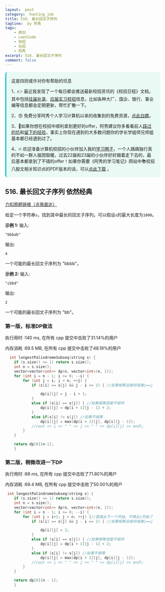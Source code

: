 ```yaml
---
layout:  post
category:  hunting_job
title: 516. 最长回文子序列
tagline:  by 阿秀
tags:
    - 原创
    - LeetCode
    - 校招
    - 社招
    - 阿秀
excerpt: 516. 最长回文子序列
comment: false
---
```






<div style="border-color: #24C6DC;
            background-color: #e9f9f3;         
            margin: 1rem 0;
        padding: .25rem 1rem;
        border-left-width: .3rem;
        border-left-style: solid;
        border-radius: .5rem;
        color: inherit;">
  <p>这是四则或许对你有帮助的讯息</p>
  <p>1、👉 最近我发现了一个每日都会推送最新校招资讯的《校招日程》文档，其中包括<a href="https://flowus.cn/ee50d5eb-3cd5-4f74-880e-95b215dd4ff2" target="_blank">往届补录</a>、<a href="https://flowus.cn/5f327c98-1e31-46c8-b86b-5ac6105e021f" target="_blank">应届实习校招</a>信息，比如各种大厂、国企、银行、事业编等信息都会定期更新，帮忙扩散一下。</p>  
  <p>2、😍
    免费分享阿秀个人学习计算机以来的收集到的免费资源，<a style="text-decoration: underline" href="/notes/07-resources/01-free/01-introduce.html" target="_blank">点此白嫖</a>。
  </p>
  <p>3、🚀如果你想在校招中顺利拿到更好的offer，阿秀建议你多看看前人<a style="text-decoration: underline" href="https://www.yuque.com/tuobaaxiu/httmmc/npg1k81zeq4wfpyz" target="_blank">踩过的坑</a>和<a style="text-decoration: underline"  target="_blank" href="https://www.yuque.com/tuobaaxiu/httmmc/gge9ppd0mbu2d3dp">留下的经验</a>，事实上你现在遇到的大多数问题你的学长学姐师兄师姐基本都已经遇到过了。
  </p>
  <p>4、🔥 欢迎准备计算机校招的小伙伴加入我的<a  style="text-decoration: underline" href="https://www.yuque.com/tuobaaxiu/httmmc/xg0otqvc17wfx4u9" target="_blank">学习圈子</a>，一个人踽踽独行真的不如一群人报团取暖，过去22届和23届的小伙伴好好跟着走下去的，最后基本都拿到了不错的offer！如果你需要《阿秀的学习笔记》网站中📚︎校招八股文相关知识点的PDF版本的话，可以<a style="text-decoration: underline" href="/notes/08-other/02-question.html#_5、如何下载阿秀的学习笔记内容pdf版本" target="_blank">点此下载</a> 。</p>   </div>




## 516. 最长回文子序列   依然经典

[力扣原题链接（点我直达）](https://leetcode-cn.com/problems/longest-palindromic-subsequence/)

给定一个字符串`s`，找到其中最长的回文子序列。可以假设`s`的最大长度为`1000`。

**示例 1:**
输入:

```
"bbbab"
```

输出:

```
4
```

一个可能的最长回文子序列为 "bbbb"。

**示例 2:**
输入:

```
"cbbd"
```

输出:

```
2
```

一个可能的最长回文子序列为 "bb"。



### 第一版，标准DP做法

执行用时 :140 ms, 在所有 cpp 提交中击败了31.14%的用户

内存消耗 :69.5 MB, 在所有 cpp 提交中击败了48.19%的用户

```c++
  int longestPalindromeSubseq(string s) {
    if (s.size() <= 1) return s.size();
	int n = s.size();
	vector<vector<int>> dp(n, vector<int>(n, 1));
	for (int i = n - 1; i >= 0; --i) {
		for (int j = i; j < n; ++j) {
			if (s[i] == s[j] && j - i <= 1) { //如果相等且相邻或者i==j

				dp[i][j] = j - i + 1;
			}
			else if (s[i] == s[j]) { //如果相等但是不相邻
				dp[i][j] = dp[i + 1][j - 1] + 2;
			}
			else if(s[i] != s[j]) //如果不相等
				dp[i][j] = max(dp[i + 1][j], dp[i][j - 1]);
			//cout << i << " " << j << " " << dp[i][j] << endl;
		}
	}

	return dp[0][n-1];
    }
```



### 第二版，稍微改进一下DP

执行用时 :88 ms, 在所有 cpp 提交中击败了71.80%的用户

内存消耗 :69.4 MB, 在所有 cpp 提交中击败了50.00%的用户

```c++
 int longestPalindromeSubseq(string s) {
  	if (s.size() <= 1) return s.size();
	int n = s.size();
	vector<vector<int>> dp(n, vector<int>(n, 1));
	for (int i = n - 1; i >= 0; --i) {
		for (int j = i+1; j < n; ++j) {//直接从下一个开始，不再从i开始了
			if (s[i] == s[j] && j - i == 1) { //如果相等且相邻或者i==j

				dp[i][j] = 2;
			}
			else if (s[i] == s[j]) { //如果相等但是不相邻
				dp[i][j] = dp[i + 1][j - 1] + 2;
			}
			else if (s[i] != s[j]) //如果不相等
				dp[i][j] = max(dp[i + 1][j], dp[i][j - 1]);
			//cout << i << " " << j << " " << dp[i][j] << endl;
		}
	}

	return dp[0][n - 1];
    }
```























